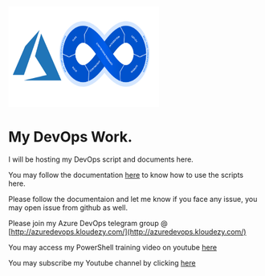<img src="https://github.com/ashishrajsrivastava/MyDevOps/blob/master/images/logo1.1.png" width="300" height="200">

# My DevOps Work.

I will be hosting my DevOps script and documents here.

You may follow the documentation [here](http://mydevops.readthedocs.io/en/latest/) to know how to use the scripts here.

Please follow the documentaion and let me know if you face any issue, you may open issue from github as well.

Please join my Azure DevOps telegram group @ [http://azuredevops.kloudezy.com/](http://azuredevops.kloudezy.com/)  

You may access my PowerShell training video on youtube [here](https://www.youtube.com/playlist?list=PLkSpjPdRpFFJt-H1cgUjh9r_o_wRwhj-N)

You may subscribe my Youtube channel by clicking [here](https://www.youtube.com/c/Ashishrajsrivastava?sub_confirmation=1)